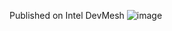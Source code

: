 Published on Intel DevMesh
![image](https://user-images.githubusercontent.com/118604310/226441834-770414b3-b349-456e-af80-4d094f9bc3a1.png)
